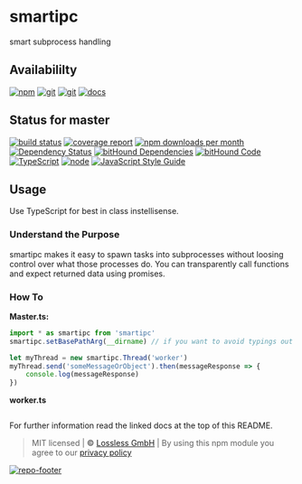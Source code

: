# smartipc
smart subprocess handling

## Availabililty
[![npm](https://pushrocks.gitlab.io/assets/repo-button-npm.svg)](https://www.npmjs.com/package/smartipc)
[![git](https://pushrocks.gitlab.io/assets/repo-button-git.svg)](https://GitLab.com/pushrocks/smartipc)
[![git](https://pushrocks.gitlab.io/assets/repo-button-mirror.svg)](https://github.com/pushrocks/smartipc)
[![docs](https://pushrocks.gitlab.io/assets/repo-button-docs.svg)](https://pushrocks.gitlab.io/smartipc/)

## Status for master
[![build status](https://GitLab.com/pushrocks/smartipc/badges/master/build.svg)](https://GitLab.com/pushrocks/smartipc/commits/master)
[![coverage report](https://GitLab.com/pushrocks/smartipc/badges/master/coverage.svg)](https://GitLab.com/pushrocks/smartipc/commits/master)
[![npm downloads per month](https://img.shields.io/npm/dm/smartipc.svg)](https://www.npmjs.com/package/smartipc)
[![Dependency Status](https://david-dm.org/pushrocks/smartipc.svg)](https://david-dm.org/pushrocks/smartipc)
[![bitHound Dependencies](https://www.bithound.io/github/pushrocks/smartipc/badges/dependencies.svg)](https://www.bithound.io/github/pushrocks/smartipc/master/dependencies/npm)
[![bitHound Code](https://www.bithound.io/github/pushrocks/smartipc/badges/code.svg)](https://www.bithound.io/github/pushrocks/smartipc)
[![TypeScript](https://img.shields.io/badge/TypeScript-2.x-blue.svg)](https://nodejs.org/dist/latest-v6.x/docs/api/)
[![node](https://img.shields.io/badge/node->=%206.x.x-blue.svg)](https://nodejs.org/dist/latest-v6.x/docs/api/)
[![JavaScript Style Guide](https://img.shields.io/badge/code%20style-standard-brightgreen.svg)](http://standardjs.com/)

## Usage
Use TypeScript for best in class instellisense.

### Understand the Purpose
smartipc makes it easy to spawn tasks into subprocesses without loosing control over what those processes do.
You can transparently call functions and expect returned data using promises.

### How To

**Master.ts:**

```javascript
import * as smartipc from 'smartipc'
smartipc.setBasePathArg(__dirname) // if you want to avoid typings out full paths every time

let myThread = new smartipc.Thread('worker')
myThread.send('someMessageOrObject').then(messageResponse => {
    console.log(messageResponse)
})
```

**worker.ts**

```javascript

```

For further information read the linked docs at the top of this README.

> MIT licensed | **&copy;** [Lossless GmbH](https://lossless.gmbh)
| By using this npm module you agree to our [privacy policy](https://lossless.gmbH/privacy.html)

[![repo-footer](https://pushrocks.gitlab.io/assets/repo-footer.svg)](https://push.rocks)
